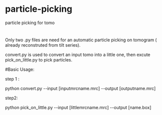 # particle-picking
particle picking for tomo
#

Only two .py files are need for an automatic particle picking on tomogram ( already reconstruted from tilt series).

convert.py  is used to convert an input tomo into a little one, then excute pick_on_little.py to pick particles.

#Basic Usage:

step 1 :

  python convert.py --input [inputmrcname.mrc] --output [outputname.mrc]
  
step2:

  python pick_on_little.py --input [littlemrcname.mrc] --output [name.box] 

